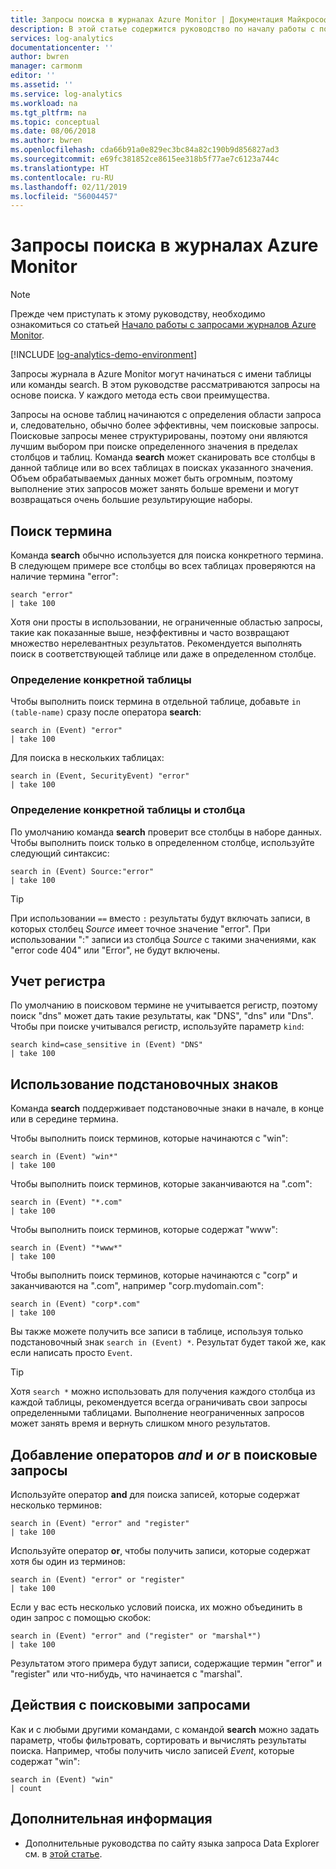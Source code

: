 ```yaml
---
title: Запросы поиска в журналах Azure Monitor | Документация Майкрософт
description: В этой статье содержится руководство по началу работы с помощью поиска в запросах журнала Azure Monitor.
services: log-analytics
documentationcenter: ''
author: bwren
manager: carmonm
editor: ''
ms.assetid: ''
ms.service: log-analytics
ms.workload: na
ms.tgt_pltfrm: na
ms.topic: conceptual
ms.date: 08/06/2018
ms.author: bwren
ms.openlocfilehash: cda66b91a0e829ec3bc84a82c190b9d856827ad3
ms.sourcegitcommit: e69fc381852ce8615ee318b5f77ae7c6123a744c
ms.translationtype: HT
ms.contentlocale: ru-RU
ms.lasthandoff: 02/11/2019
ms.locfileid: "56004457"
---
```

# <a name="search-queries-in-azure-monitor-logs"></a>Запросы поиска в журналах Azure Monitor

> [!NOTE]
> Прежде чем приступать к этому руководству, необходимо ознакомиться со статьей [Начало работы с запросами журналов Azure Monitor](get-started-queries.md).

[!INCLUDE [log-analytics-demo-environment](../../../includes/log-analytics-demo-environment.md)]

Запросы журнала в Azure Monitor могут начинаться с имени таблицы или команды search. В этом руководстве рассматриваются запросы на основе поиска. У каждого метода есть свои преимущества.

Запросы на основе таблиц начинаются с определения области запроса и, следовательно, обычно более эффективны, чем поисковые запросы. Поисковые запросы менее структурированы, поэтому они являются лучшим выбором при поиске определенного значения в пределах столбцов и таблиц. Команда **search** может сканировать все столбцы в данной таблице или во всех таблицах в поисках указанного значения. Объем обрабатываемых данных может быть огромным, поэтому выполнение этих запросов может занять больше времени и могут возвращаться очень большие результирующие наборы.

## <a name="search-a-term"></a>Поиск термина
Команда **search** обычно используется для поиска конкретного термина. В следующем примере все столбцы во всех таблицах проверяются на наличие термина "error":

```Kusto
search "error"
| take 100
```

Хотя они просты в использовании, не ограниченные областью запросы, такие как показанные выше, неэффективны и часто возвращают множество нерелевантных результатов. Рекомендуется выполнять поиск в соответствующей таблице или даже в определенном столбце.

### <a name="table-scoping"></a>Определение конкретной таблицы
Чтобы выполнить поиск термина в отдельной таблице, добавьте `in (table-name)` сразу после оператора **search**:

```Kusto
search in (Event) "error"
| take 100
```

Для поиска в нескольких таблицах:
```Kusto
search in (Event, SecurityEvent) "error"
| take 100
```

### <a name="table-and-column-scoping"></a>Определение конкретной таблицы и столбца
По умолчанию команда **search** проверит все столбцы в наборе данных. Чтобы выполнить поиск только в определенном столбце, используйте следующий синтаксис:

```Kusto
search in (Event) Source:"error"
| take 100
```

> [!TIP]
> При использовании `==` вместо `:` результаты будут включать записи, в которых столбец *Source* имеет точное значение "error". При использовании ":" записи из столбца *Source* с такими значениями, как "error code 404" или "Error", не будут включены.

## <a name="case-sensitivity"></a>Учет регистра
По умолчанию в поисковом термине не учитывается регистр, поэтому поиск "dns" может дать такие результаты, как "DNS", "dns" или "Dns". Чтобы при поиске учитывался регистр, используйте параметр `kind`:

```Kusto
search kind=case_sensitive in (Event) "DNS"
| take 100
```

## <a name="use-wild-cards"></a>Использование подстановочных знаков
Команда **search** поддерживает подстановочные знаки в начале, в конце или в середине термина.

Чтобы выполнить поиск терминов, которые начинаются с "win":
```Kusto
search in (Event) "win*"
| take 100
```

Чтобы выполнить поиск терминов, которые заканчиваются на ".com":
```Kusto
search in (Event) "*.com"
| take 100
```

Чтобы выполнить поиск терминов, которые содержат "www":
```Kusto
search in (Event) "*www*"
| take 100
```

Чтобы выполнить поиск терминов, которые начинаются с "corp" и заканчиваются на ".com", например "corp.mydomain.com":

```Kusto
search in (Event) "corp*.com"
| take 100
```

Вы также можете получить все записи в таблице, используя только подстановочный знак `search in (Event) *`. Результат будет такой же, как если написать просто `Event`.

> [!TIP]
> Хотя `search *` можно использовать для получения каждого столбца из каждой таблицы, рекомендуется всегда ограничивать свои запросы определенными таблицами. Выполнение неограниченных запросов может занять время и вернуть слишком много результатов.

## <a name="add-and--or-to-search-queries"></a>Добавление операторов *and* и *or* в поисковые запросы
Используйте оператор **and** для поиска записей, которые содержат несколько терминов:

```Kusto
search in (Event) "error" and "register"
| take 100
```

Используйте оператор **or**, чтобы получить записи, которые содержат хотя бы один из терминов:

```Kusto
search in (Event) "error" or "register"
| take 100
```

Если у вас есть несколько условий поиска, их можно объединить в один запрос с помощью скобок:

```Kusto
search in (Event) "error" and ("register" or "marshal*")
| take 100
```

Результатом этого примера будут записи, содержащие термин "error" и "register" или что-нибудь, что начинается с "marshal".

## <a name="pipe-search-queries"></a>Действия с поисковыми запросами
Как и с любыми другими командами, с командой **search** можно задать параметр, чтобы фильтровать, сортировать и вычислять результаты поиска. Например, чтобы получить число записей *Event*, которые содержат "win":

```Kusto
search in (Event) "win"
| count
```




## <a name="next-steps"></a>Дополнительная информация

- Дополнительные руководства по сайту языка запроса Data Explorer см. в [этой статье](/azure/kusto/query/).